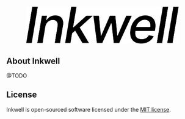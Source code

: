 <p align="center"><a href="https://github.com/aniftyco/inkwell" target="_blank"><img src="https://raw.githubusercontent.com/aniftyco/inkwell/master/.github/assets/inkwell.svg" width="400" alt="Inkwell Logo"></a></p>

## About Inkwell

@TODO

## License

Inkwell is open-sourced software licensed under the [MIT license](https://opensource.org/licenses/MIT).
